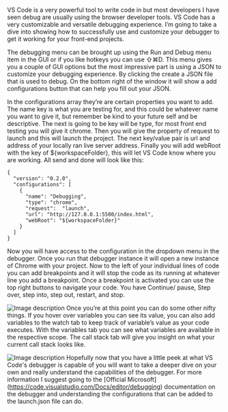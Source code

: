 VS Code is a very powerful tool to write code in but most developers I have seen debug are usually using the browser developer tools. VS Code has a very customizable and versatile debugging experience. I’m going to take a dive into showing how to successfully use and customize your debugger to get it working for your front-end projects.

The debugging menu can be brought up using the Run and Debug menu item in the GUI or if you like hotkeys you can use ⇧⌘D. This menu gives you a couple of GUI options but  the most impressive part is using a JSON to customize your debugging experience. By clicking the create a JSON file that is used to debug. On the bottom right of the window it will show a add configurations button that can help you fill out your JSON.

In the configurations array they’re are certain properties you want to add. The name key is what you are testing for, and this could be whatever name you want to give it, but remember be kind to your future self and be descriptive. The next is going to be key will be type, for most front end testing you will give it chrome. Then you will give the property of request to launch and this will launch the project. The next key/value pair is url and address of your locally ran live server address. Finally you will add webRoot with the key of ${workspaceFolder}, this will let VS Code know where you are working. All send and done will look like this:




```
{
  "version": "0.2.0",
  "configurations": [
    {
      "name": "Debugging",
      "type": "chrome",
      "request":  "launch",
      "url": "http://127.0.0.1:5500/index.html",
      "webRoot": "${workspaceFolder}"
    }
  ]
}

```



Now you will have access to the configuration in the dropdown menu in the debugger. Once you run that debugger instance it will open a new instance of Chrome with your project. Now to the left of your individual lines of code you can add breakpoints and it will stop the code as its running at whatever line you add a breakpoint. Once a breakpoint is activated you can use the top right buttons to navigate your code. You have Continue/ pause, Step over, step into, step out, restart, and stop. 

![Image description](https://dev-to-uploads.s3.amazonaws.com/uploads/articles/mnqvhswx0bwn0zjbek96.png)
	Once you’re at this point you can do some other nifty things. If you hover over variables you can see its value, you can also add variables to the watch tab to keep track of variable’s value as your code executes. With the variables tab you can see what variables are available in the respective scope. The call stack tab will give you insight on what your current call stack looks like.

![Image description](https://dev-to-uploads.s3.amazonaws.com/uploads/articles/qaxqn1qdxmr2rdblqxll.png)
Hopefully now that you have a little peek at what VS Code's debugger is capable of you will want to take a deeper dive on your own and really understand the capabilities of the debugger. For more information I suggest going to the [Official Microsoft] (https://code.visualstudio.com/Docs/editor/debugging) documentation on the debugger and understanding the configurations that can be added to the launch.json file can do.